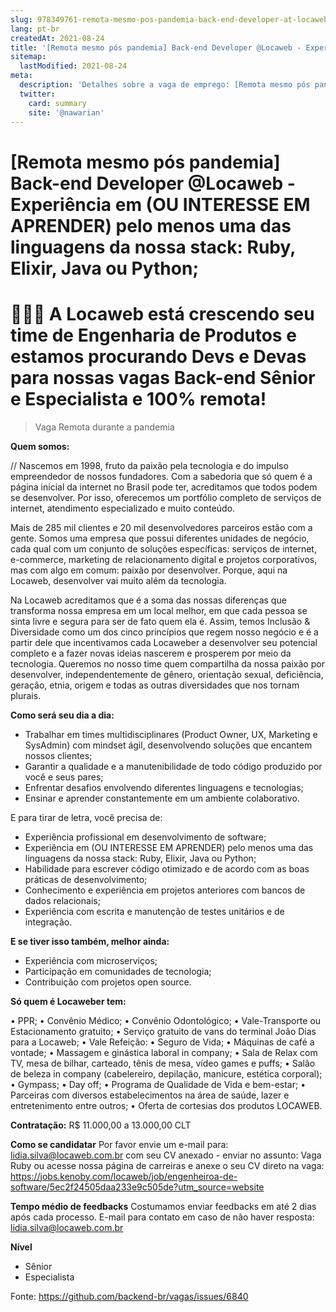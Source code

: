 ```yaml
---
slug: 978349761-remota-mesmo-pos-pandemia-back-end-developer-at-locaweb-experiencia-em-ou-interesse-em-aprender-pelo-menos-uma-das-linguagens-da-nossa-stack-ruby-elixir-java-ou-python
lang: pt-br
createdAt: 2021-08-24
title: '[Remota mesmo pós pandemia] Back-end Developer @Locaweb - Experiência em (OU INTERESSE EM APRENDER) pelo menos uma das linguagens da nossa stack: Ruby, Elixir, Java ou Python; - Vaga de Emprego'
sitemap:
  lastModified: 2021-08-24
meta:
  description: 'Detalhes sobre a vaga de emprego: [Remota mesmo pós pandemia] Back-end Developer @Locaweb - Experiência em (OU INTERESSE EM APRENDER) pelo menos uma das linguagens da nossa stack: Ruby, Elixir, Java ou Python;'
  twitter:
    card: summary
    site: '@nawarian'
---
```


# [Remota mesmo pós pandemia] Back-end Developer @Locaweb - Experiência em (OU INTERESSE EM APRENDER) pelo menos uma das linguagens da nossa stack: Ruby, Elixir, Java ou Python;

👩‍💻🚀 A Locaweb está crescendo seu time de Engenharia de Produtos e estamos procurando Devs e Devas para nossas vagas Back-end Sênior e Especialista e 100% remota! 
==================================================
> Vaga Remota durante a pandemia

**Quem somos:**

// Nascemos em 1998, fruto da paixão pela tecnologia e do impulso empreendedor de nossos fundadores. Com a sabedoria que só quem é a página inicial da internet no Brasil pode ter, acreditamos que todos podem se desenvolver. Por isso, oferecemos um portfólio completo de serviços de internet, atendimento especializado e muito conteúdo.

Mais de 285 mil clientes e 20 mil desenvolvedores parceiros estão com a gente. Somos uma empresa que possui diferentes unidades de negócio, cada qual com um conjunto de soluções específicas: serviços de internet, e-commerce, marketing de relacionamento digital e projetos corporativos, mas com algo em comum: paixão por desenvolver. Porque, aqui na Locaweb, desenvolver vai muito além da tecnologia. 

Na Locaweb acreditamos que é a soma das nossas diferenças que transforma nossa empresa em um local melhor, em que cada pessoa se sinta livre e segura para ser de fato quem ela é. Assim, temos Inclusão & Diversidade como um dos cinco princípios que regem nosso negócio e é a partir dele que incentivamos cada Locaweber a desenvolver seu potencial completo e a fazer novas ideias nascerem e prosperem por meio da tecnologia. Queremos no nosso time quem compartilha da nossa paixão por desenvolver, independentemente de gênero, orientação sexual, deficiência, geração, etnia, origem e todas as outras diversidades que nos tornam plurais.

**Como será seu dia a dia:**

- Trabalhar em times multidisciplinares (Product Owner, UX, Marketing e SysAdmin) com mindset ágil, desenvolvendo soluções que encantem nossos clientes;
- Garantir a qualidade e a manutenibilidade de todo código produzido por você e seus pares;
- Enfrentar desafios envolvendo diferentes linguagens e tecnologias;
- Ensinar e aprender constantemente em um ambiente colaborativo. 

E para tirar de letra, você precisa de:

- Experiência profissional em desenvolvimento de software;
- Experiência em (OU INTERESSE EM APRENDER) pelo menos uma das linguagens da nossa stack: Ruby, Elixir, Java ou Python;
- Habilidade para escrever código otimizado e de acordo com as boas práticas de desenvolvimento;
- Conhecimento e experiência em projetos anteriores com bancos de dados relacionais;
- Experiência com escrita e manutenção de testes unitários e de integração.

**E se tiver isso também, melhor ainda:**

- Experiência com microserviços;
- Participação em comunidades de tecnologia;
- Contribuição com projetos open source.

**Só quem é Locaweber tem:**

• PPR;
• Convênio Médico;
• Convênio Odontológico;
• Vale-Transporte ou Estacionamento gratuito;
• Serviço gratuito de vans do terminal João Dias para a Locaweb;
• Vale Refeição:
• Seguro de Vida;
• Máquinas de café a vontade;
• Massagem e ginástica laboral in company;
• Sala de Relax com TV, mesa de bilhar, carteado, tênis de mesa, vídeo games e puffs;
• Salão de beleza in company (cabelereiro, depilação, manicure, estética corporal);
• Gympass;
• Day off; 
• Programa de Qualidade de Vida e bem-estar;
• Parceiras com diversos estabelecimentos na área de saúde, lazer e entretenimento entre outros;
• Oferta de cortesias dos produtos LOCAWEB.

**Contratação:**
R$ 11.000,00 a 13.000,00 CLT

**Como se candidatar**
Por favor envie um e-mail para: lidia.silva@locaweb.com.br com seu CV anexado - enviar no assunto: Vaga Ruby ou acesse nossa página de carreiras e anexe o seu CV direto na vaga: https://jobs.kenoby.com/locaweb/job/engenheiroa-de-software/5ec2f24505daa233e9c505de?utm_source=website

**Tempo médio de feedbacks**
Costumamos enviar feedbacks em até 2 dias após cada processo.
E-mail para contato em caso de não haver resposta: lidia.silva@locaweb.com.br

**Nível**
- Sênior
- Especialista




Fonte: https://github.com/backend-br/vagas/issues/6840